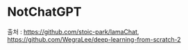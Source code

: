 # NotChatGPT
출처 : https://github.com/stoic-park/lamaChat, https://github.com/WegraLee/deep-learning-from-scratch-2
